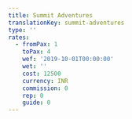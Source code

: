```yaml
---
title: Summit Adventures
translationKey: summit-adventures
type: ''
rates:
  - fromPax: 1
    toPax: 4
    wef: '2019-10-01T00:00:00'
    wet: ''
    cost: 12500
    currency: INR
    commission: 0
    rep: 0
    guide: 0
---
```




